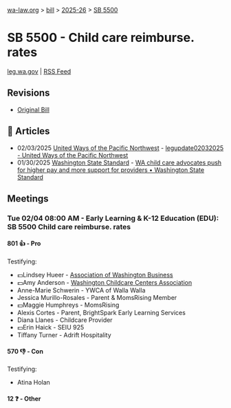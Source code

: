 [wa-law.org](/) > [bill](/bill/) > [2025-26](/bill/2025-26/) > [SB 5500](/bill/2025-26/sb/5500/)

# SB 5500 - Child care reimburse. rates
[leg.wa.gov](https://app.leg.wa.gov/billsummary?BillNumber=5500&Year=2025&Initiative=false) | [RSS Feed](./rss.xml)

## Revisions
* [Original Bill](1/)

## 📰 Articles
* 02/03/2025 [United Ways of the Pacific Northwest](/org/united_ways_of_the_pacific_northwest/) - [legupdate02032025 - United Ways of the Pacific Northwest](https://www.uwpnw.org/legupdate02032025#:~:text=S.B.%205500)
* 01/30/2025 [Washington State Standard](/org/washington_state_standard/) - [WA child care advocates push for higher pay and more support for providers • Washington State Standard](https://washingtonstatestandard.com/2025/01/30/wa-child-care-advocates-push-for-higher-pay-and-more-support-for-providers/#:~:text=Senate%20Bill%205500)

## Meetings
### Tue 02/04 08:00 AM - Early Learning & K-12 Education (EDU): SB 5500 Child care reimburse. rates
#### 801 👍 - Pro
Testifying:
* 💵Lindsey Hueer - [Association of Washington Business](/org/association_of_washington_business/)
* 💵Amy Anderson - [Washington Childcare Centers Association](/org/washington_childcare_centers_association/)
* Anne-Marie Schwerin - YWCA of Walla Walla
* Jessica Murillo-Rosales - Parent & MomsRising Member
* 💵Maggie Humphreys - MomsRising
* Alexis Cortes - Parent, BrightSpark Early Learning Services
* Diana Llanes - Childcare Provider
* 💵Erin Haick - SEIU 925
* Tiffany Turner - Adrift Hospitality

#### 570 👎 - Con
Testifying:
* Atina Holan

#### 12 ❓ - Other

